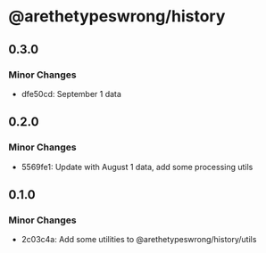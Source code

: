 # @arethetypeswrong/history

## 0.3.0

### Minor Changes

- dfe50cd: September 1 data

## 0.2.0

### Minor Changes

- 5569fe1: Update with August 1 data, add some processing utils

## 0.1.0

### Minor Changes

- 2c03c4a: Add some utilities to @arethetypeswrong/history/utils
